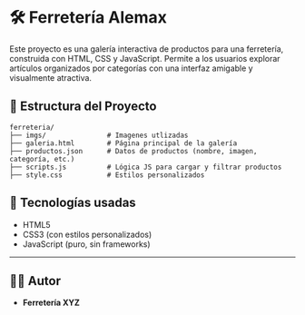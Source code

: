 # 🛠️ Ferretería Alemax

Este proyecto es una galería interactiva de productos para una ferretería, construida con HTML, CSS y JavaScript. Permite a los usuarios explorar artículos organizados por categorías con una interfaz amigable y visualmente atractiva.


## 📁 Estructura del Proyecto

```
ferreteria/
├── imgs/               # Imagenes utlizadas
├── galeria.html        # Página principal de la galería
├── productos.json      # Datos de productos (nombre, imagen, categoría, etc.)
├── scripts.js          # Lógica JS para cargar y filtrar productos
├── style.css           # Estilos personalizados
```


## 🧠 Tecnologías usadas

- HTML5
- CSS3 (con estilos personalizados)
- JavaScript (puro, sin frameworks)

---

## 🧑‍💻 Autor

- **Ferretería XYZ**
